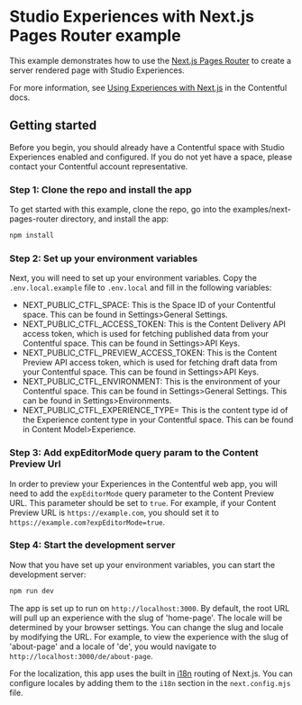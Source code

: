 # Studio Experiences with Next.js Pages Router example

This example demonstrates how to use the [Next.js Pages Router](https://nextjs.org/docs/pages) to create a server rendered page with Studio Experiences.

For more information, see [Using Experiences with Next.js](https://www.contentful.com/developers/docs/experiences/using-with-nextjs/) in the Contentful docs.

## Getting started

Before you begin, you should already have a Contentful space with Studio Experiences enabled and configured. If you do not yet have a space, please contact your Contentful account representative.

### Step 1: Clone the repo and install the app

To get started with this example, clone the repo, go into the examples/next-pages-router directory, and install the app:

```bash
npm install
```

### Step 2: Set up your environment variables

Next, you will need to set up your environment variables. Copy the `.env.local.example` file to `.env.local` and fill in the following variables:

- NEXT_PUBLIC_CTFL_SPACE: This is the Space ID of your Contentful space. This can be found in Settings>General Settings.
- NEXT_PUBLIC_CTFL_ACCESS_TOKEN: This is the Content Delivery API access token, which is used for fetching published data from your Contentful space. This can be found in Settings>API Keys.
- NEXT_PUBLIC_CTFL_PREVIEW_ACCESS_TOKEN: This is the Content Preview API access token, which is used for fetching draft data from your Contentful space. This can be found in Settings>API Keys.
- NEXT_PUBLIC_CTFL_ENVIRONMENT: This is the environment of your Contentful space. This can be found in Settings>General Settings. This can be found in Settings>Environments.
- NEXT_PUBLIC_CTFL_EXPERIENCE_TYPE= This is the content type id of the Experience content type in your Contentful space. This can be found in Content Model>Experience.

### Step 3: Add expEditorMode query param to the Content Preview Url

In order to preview your Experiences in the Contentful web app, you will need to add the `expEditorMode` query parameter to the Content Preview URL. This parameter should be set to `true`. For example, if your Content Preview URL is `https://example.com`, you should set it to `https://example.com?expEditorMode=true`.

### Step 4: Start the development server

Now that you have set up your environment variables, you can start the development server:

```bash
npm run dev
```

The app is set up to run on `http://localhost:3000`. By default, the root URL will pull up an experience with the slug of 'home-page'. The locale will be determined by your browser settings. You can change the slug and locale by modifying the URL. For example, to view the experience with the slug of 'about-page' and a locale of 'de', you would navigate to `http://localhost:3000/de/about-page`.

For the localization, this app uses the built in [i18n](https://nextjs.org/docs/pages/building-your-application/routing/internationalization) routing of Next.js. You can configure locales by adding them to the `i18n` section in the `next.config.mjs` file.
